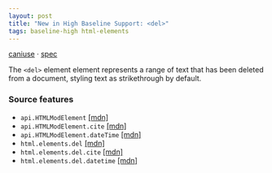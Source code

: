 ```yaml
---
layout: post
title: "New in High Baseline Support: <del>"
tags: baseline-high html-elements
---
```


[caniuse](https://caniuse.com/?search=del) · [spec](https://html.spec.whatwg.org/multipage/edits.html#the-del-element)

The `<del>` element element represents a range of text that has been deleted from a document, styling text as strikethrough by default.

### Source features

- ``api.HTMLModElement`` [[mdn]](https://developer.mozilla.org/en-US/search?q=api.HTMLModElement)
- ``api.HTMLModElement.cite`` [[mdn]](https://developer.mozilla.org/en-US/search?q=api.HTMLModElement.cite)
- ``api.HTMLModElement.dateTime`` [[mdn]](https://developer.mozilla.org/en-US/search?q=api.HTMLModElement.dateTime)
- ``html.elements.del`` [[mdn]](https://developer.mozilla.org/en-US/search?q=html.elements.del)
- ``html.elements.del.cite`` [[mdn]](https://developer.mozilla.org/en-US/search?q=html.elements.del.cite)
- ``html.elements.del.datetime`` [[mdn]](https://developer.mozilla.org/en-US/search?q=html.elements.del.datetime)

